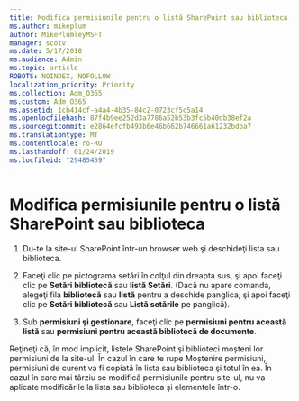 ```yaml
---
title: Modifica permisiunile pentru o listă SharePoint sau biblioteca
ms.author: mikeplum
author: MikePlumleyMSFT
manager: scotv
ms.date: 5/17/2018
ms.audience: Admin
ms.topic: article
ROBOTS: NOINDEX, NOFOLLOW
localization_priority: Priority
ms.collection: Adm_O365
ms.custom: Adm_O365
ms.assetid: 1cb414cf-a4a4-4b35-84c2-0723cf5c5a14
ms.openlocfilehash: 87f4b9ee252d3a7786a52b53b3fc5b40db38ef2a
ms.sourcegitcommit: e2864efcfb493b6e46b662b746661a61232bdba7
ms.translationtype: MT
ms.contentlocale: ro-RO
ms.lasthandoff: 01/24/2019
ms.locfileid: "29485459"
---
```

# <a name="change-permissions-for-a-sharepoint-list-or-library"></a>Modifica permisiunile pentru o listă SharePoint sau biblioteca

1. Du-te la site-ul SharePoint într-un browser web şi deschideţi lista sau biblioteca.
    
2. Faceţi clic pe pictograma setări în colţul din dreapta sus, şi apoi faceţi clic pe **Setări bibliotecă** sau **listă Setări**. (Dacă nu apare comanda, alegeţi fila **bibliotecă** sau **listă** pentru a deschide panglica, şi apoi faceţi clic pe **Setări bibliotecă** sau **Listă setările** pe panglică). 
    
3. Sub **permisiuni şi gestionare**, faceţi clic pe **permisiuni pentru această listă** sau **permisiuni pentru această bibliotecă de documente**.
    
Reţineţi că, în mod implicit, listele SharePoint şi biblioteci moșteni lor permisiuni de la site-ul. În cazul în care te rupe Moștenire permisiuni, permisiuni de curent va fi copiată în lista sau biblioteca şi totul în ea. În cazul în care mai târziu se modifică permisiunile pentru site-ul, nu va aplicate modificările la lista sau biblioteca şi elementele într-o.
  

